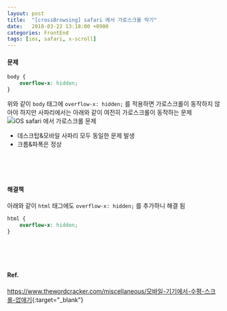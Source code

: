 ```yaml
---
layout: post
title:  "[crossBrowsing] safari 에서 가로스크롤 막기"
date:   2018-03-22 13:18:00 +0900
categories: FrontEnd
tags: [ios, safari, x-scroll]
---
```

#### 문제
```css
body {
    overflow-x: hidden;
}
```
위와 같이 `body` 태그에 `overflow-x: hidden;` 를 적용하면 가로스크롤이 동작하지 않아야 하지만 사파리에서는 아래와 같이 여전히 가로스크롤이 동작하는 문제
<br>
![iOS safari 에서 가로스크롤 문제](/images/safari.gif)
- 데스크탑&모바일 사파리 모두 동일한 문제 발생
- 크롬&파폭은 정상
<br>
<br>
<br>

#### 해결책
아래와 같이 `html` 태그에도 `overflow-x: hidden;` 를 추가하니 해결 됨
```css
html {
    overflow-x: hidden;
}
```
<br>
<br>
<br>

#### Ref.
<https://www.thewordcracker.com/miscellaneous/모바일-기기에서-수평-스크롤-없애기>{:target="_blank"}
